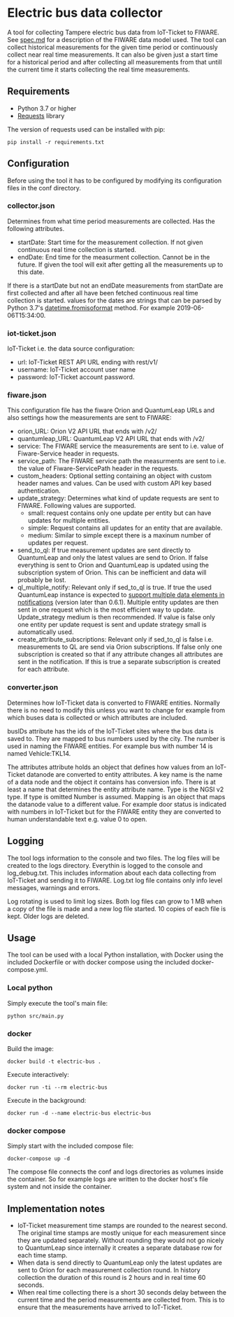 # Electric bus data collector

A tool for collecting Tampere electric bus data from IoT-Ticket to FIWARE.
See [spec.md](spec.md) for a description of the FIWARE data model used. The tool can collect historical measurements for the given time period or continuously collect near real time measurements.
It can also be given just a start time for a historical period and after collecting all measurements from
that untill the current time it starts collecting the real time measurements.

## Requirements

- Python 3.7 or higher
- [Requests](https://3.python-requests.org/) library

The version of requests used can be installed with pip:

    pip install -r requirements.txt

## Configuration

Before using the tool it has to be configured by modifying its configuration files in the conf directory.

### collector.json

Determines from what time period measurements are collected. Has the following attributes.

- startDate: Start time for the measurement collection. If not given continuous real time collection is started.
- endDate: End time for the measurment collection. Cannot be in the future. If given the tool will exit after getting all the measurements up to this date.

If there is a startDate but not an endDate measurements from startDate are first collected and after all have been fetched continuous real time collection is started. values for the dates are strings that can be parsed by Python 3.7's [datetime.fromisoformat](https://docs.python.org/3/library/datetime.html#datetime.datetime.fromisoformat) method. For example 2019-06-06T15:34:00.

### iot-ticket.json

IoT-Ticket i.e. the data source configuration:

- url: IoT-Ticket REST API URL ending with rest/v1/
- username: IoT-Ticket account user name
- password: IoT-Ticket account password.

### fiware.json

This configuration file has the fiware Orion and QuantumLeap URLs and also settings how the measurements are sent to FIWARE:

- orion_URL: Orion V2 API URL that ends with /v2/
- quantumleap_URL: QuantumLeap V2 API URL that ends with /v2/
- service: The FIWARE service the measurements are sent to i.e. value of Fiware-Service header in requests.
- service_path: The FIWARE service path the measurments are sent to i.e. the value of Fiware-ServicePath header in the requests.
- custom_headers: Optional setting containing an object with custom header names and values. Can be used with custom API key based authentication.
- update_strategy: Determines what kind of update requests are sent to FIWARE. Following values are supported.
    - small: request contains only one update per entity but can have updates for multiple entities.
    - simple: Request contains all updates for an entity that are available.
    - medium: Similar to simple except there is a maxinum number of updates per request.
- send_to_ql: If true measurement updates are sent directly to QuantumLeap and only the latest values are send to Orion. If false everything is sent to Orion and QuantumLeap is updated using the subscription system of Orion. This can be inefficient and data will probably be lost.
- ql_multiple_notify: Relevant only if sed_to_ql is true. If true the used QuantumLeap instance is expected to [support multiple data elements in notifications](https://github.com/smartsdk/ngsi-timeseries-api/pull/191)
(version later than 0.6.1). Multiple entity updates are then sent in one request which is the most efficient way to update. Update_strategy medium is then recommended. If value is false only one entity per update request is sent and update strategy small is automatically used.
- create_attribute_subscriptions: Relevant only if sed_to_ql is false i.e. measurements to QL are send via Orion subscriptions. If false only one subscription is created so that if any attribute changes all attributes are sent in the notification. If this is true a separate subscription is created for each attribute.

### converter.json

Determines how IoT-Ticket data is converted to FIWARE entities. Normally there is no need to modify this unless you want to change for example from which buses data is collected or which attributes are included.

busIDs attribute has the ids of the IoT-Ticket sites where the bus data is saved to. They are mapped to bus numbers used by the city. The number is used in naming the FIWARE entities. For example bus with number 14 is named Vehicle:TKL14.

The attributes attribute holds an object that defines how values from an IoT-Ticket datanode are converted to entity attributes. A key name is the name of a data node and the object it contains has conversion info. There is at least a name that determines the entity attribute name. Type is the NGSI v2 type. If type is omitted Number is assumed. Mapping is an object that maps the datanode value to a different value. For example door status is indicated with numbers in IoT-Ticket but for the FIWARE entity they are converted to human understandable text e.g. value 0 to open. 

## Logging

The tool logs information to the console and two files. The log files will be created to the logs directory. Everythin is logged to the console and log_debug.txt. This includes information about each data collecting from IoT-Ticket and sending it to FIWARE. Log.txt log file contains only info level messages, warnings and errors.

Log rotating is used to limit log sizes. Both log files can grow to 1 MB when a copy of the file is made and a new log file started. 10 copies of each file is kept. Older logs are deleted.

## Usage

The tool can be used with a local Python installation, with Docker using the included Dockerfile or with docker compose using the included docker-compose.yml.

### Local python

Simply execute the tool's main file:

    python src/main.py
    
### docker

Build the image:

    docker build -t electric-bus .
    
Execute interactively:

    docker run -ti --rm electric-bus
    
Execute in the background:

    docker run -d --name electric-bus electric-bus
    
### docker compose

Simply start with the included compose file:

    docker-compose up -d
    
The compose file connects the conf and logs directories as volumes inside the container. So for example logs are written to the docker host's file system and not inside the container.

## Implementation notes

- IoT-Ticket measurement time stamps are rounded to the nearest second. The original time stamps are mostly unique for each measurement since they are updated separately. Without rounding they would not go nicely to QuantumLeap since internally it creates a separate database row for each time stamp.
- When data is send directly to QuantumLeap only the latest updates are sent to Orion for each measurement collection round. In history collection the duration of this round is 2 hours and in real time 60 seconds.
- When real time collecting there is a short 30 seconds delay between the current time and the period measurements are collected from. This is to ensure that the measurements have arrived to IoT-Ticket.